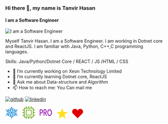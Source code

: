### Hi there 👋, my name is Tanvir Hasan
#### I am a Software Engineer
![I am a Software Engineer](https://www.pngitem.com/pimgs/m/501-5017607_programmer-png-clipart-computer-programming-software-programmer-cartoon.png)

Myself Tanvir Hasan. I am a Software Engineer. I am working in Dotnet core and ReactJS. I am familiar with Java, Python, C++,C programming languages.

Skills: Java/Python/Dotnet Core / REACT / JS /HTML / CSS

- 🔭 I’m currently working on Xeon Technology Limited 
- 🌱 I’m currently learning Dotnet core, ReactJS 
- 💬 Ask me about Data-structure and Algorithm 
- 📫 How to reach me: You Can mail me 


[<img src='https://cdn.jsdelivr.net/npm/simple-icons@3.0.1/icons/github.svg' alt='github' height='40'>](https://github.com/https://github.com/Tanvirhasan98/)  [<img src='https://cdn.jsdelivr.net/npm/simple-icons@3.0.1/icons/linkedin.svg' alt='linkedin' height='40'>](https://www.linkedin.com/in/https://www.linkedin.com/in/tanvir-hasan-29722715a//)  

<a href='https://archiveprogram.github.com/'><img src='https://raw.githubusercontent.com/acervenky/animated-github-badges/master/assets/acbadge.gif' width='40' height='40'></a> <a href='https://docs.github.com/en/developers'><img src='https://raw.githubusercontent.com/acervenky/animated-github-badges/master/assets/devbadge.gif' width='40' height='40'></a> <a href='https://github.com/pricing'><img src='https://raw.githubusercontent.com/acervenky/animated-github-badges/master/assets/pro.gif' width='40' height='40'></a> <a href='https://stars.github.com/'><img src='https://raw.githubusercontent.com/acervenky/animated-github-badges/master/assets/starbadge.gif' width='35' height='35'></a> <a href='https://docs.github.com/en/github/supporting-the-open-source-community-with-github-sponsors'><img src='https://raw.githubusercontent.com/acervenky/animated-github-badges/master/assets/sponsorbadge.gif' width='35' height='35'></a> 

